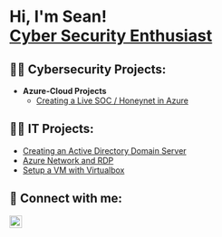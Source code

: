 <h1>Hi, I'm Sean! <br/><a href="">Cyber Security Enthusiast</a>

<h2>👨‍💻 Cybersecurity Projects:</h2>

- <b>Azure-Cloud Projects</b>
  - [Creating a Live SOC / Honeynet in Azure](https://github.com/seanmarqueling/Azure-SOC-Honeynet)
 
<h2>👨‍💻 IT Projects:</h2>

- [Creating an Active Directory Domain Server](https://github.com/seanmarqueling/Active-Directory)
- [Azure Network and RDP](https://github.com/seanmarqueling/Azure-Networking-and-RDP)
- [Setup a VM with Virtualbox](https://github.com/seanmarqueling/Windows-os-Virtual-Box)

<h2> 🤳 Connect with me:</h2>

[<img align="left" alt="JoshMadakor | LinkedIn" width="22px" src="https://cdn.jsdelivr.net/npm/simple-icons@v3/icons/linkedin.svg" />][linkedin]

[linkedin]: https://www.linkedin.com/in/sean-marqueling-873065125/

<!--
**joshmadakor1/joshmadakor1** is a ✨ _special_ ✨ repository because its `README.md` (this file) appears on your GitHub profile.

Here are some ideas to get you started:

- 🔭 I’m currently working on ...
- 🌱 I’m currently learning ...
- 👯 I’m looking to collaborate on ...
- 🤔 I’m looking for help with ...
- 💬 Ask me about ...
- 📫 How to reach me: ...
- 😄 Pronouns: ...
- ⚡ Fun fact: ...
-->
